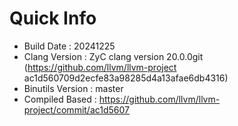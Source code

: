 # Quick Info
* Build Date : 20241225
* Clang Version : ZyC clang version 20.0.0git (https://github.com/llvm/llvm-project ac1d560709d2ecfe83a98285d4a13afae6db4316)
* Binutils Version : master
* Compiled Based : https://github.com/llvm/llvm-project/commit/ac1d5607


